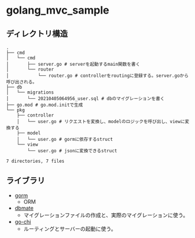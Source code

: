# golang_mvc_sample

## ディレクトリ構造
```
.
├── cmd
│   └── cmd
│       ├── server.go # serverを起動するmain関数を書く
│       └── router
│           └── router.go # controllerをroutingに登録する。server.goから呼び出される。
├── db
│   └── migrations
│       └── 20210405064956_user.sql # dbのマイグレーションを書く
├── go.mod # go.mod.initで生成
└── pkg
    ├── controller
    │   └── user.go # リクエストを変換し、modelのロジックを呼び出し、viewに変換する
    ├── model
    │   └── user.go # gormに依存するstruct
    └── view
        └── user.go # jsonに変換できるstruct

7 directories, 7 files
```
## ライブラリ
- [gorm](https://github.com/go-gorm/gorm)
    - ORM
- [dbmate](https://github.com/amacneil/dbmate)
    - マイグレーションファイルの作成と、実際のマイグレーションに使う。
- [go-chi](https://github.com/go-chi/chi)
    - ルーティングとサーバーの起動に使う。
